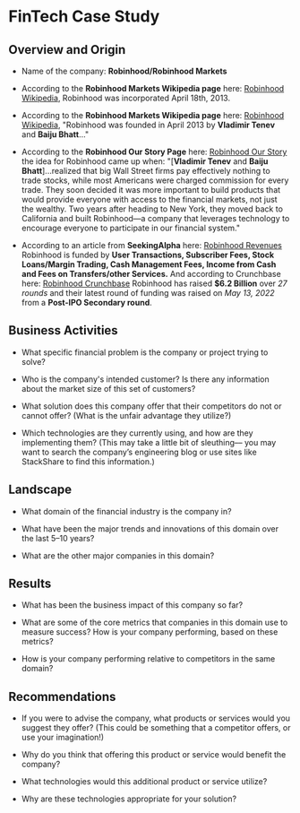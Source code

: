 # FinTech Case Study

## Overview and Origin

* Name of the company: **Robinhood/Robinhood Markets**

* According to the **Robinhood Markets Wikipedia page** here: [Robinhood Wikipedia](https://tinyurl.com/robinhood-wikipedia]), Robinhood was incorporated April 18th, 2013.

* According to the **Robinhood Markets Wikipedia page** here: [Robinhood Wikipedia](https://tinyurl.com/robinhood-wikipedia]), "Robinhood was founded in April 2013 by **Vladimir Tenev** and **Baiju Bhatt**..."

* According to the **Robinhood Our Story Page** here: [Robinhood Our Story](https://tinyurl.com/robinhood-our-story) the idea for Robinhood came up when: "[**Vladimir Tenev** and **Baiju Bhatt**]...realized that big Wall Street firms pay effectively nothing to trade stocks, while most Americans were charged commission for every trade. They soon decided it was more important to build products that would provide everyone with access to the financial markets, not just the wealthy. Two years after heading to New York, they moved back to California and built Robinhood—a company that leverages technology to encourage everyone to participate in our financial system."

* According to an article from **SeekingAlpha** here: [Robinhood Revenues](https://tinyurl.com/robinhood-revenues) Robinhood is funded by **User Transactions, Subscriber Fees, Stock Loans/Margin Trading, Cash Management Fees, Income from Cash and Fees on Transfers/other Services.** And according to Crunchbase here: [Robinhood Crunchbase](https://tinyurl.com/robinhood-revenues) Robinhood has raised **$6.2 Billion** over *27 rounds* and their latest round of funding was raised on *May 13, 2022* from a **Post-IPO Secondary round**.


## Business Activities

* What specific financial problem is the company or project trying to solve?

* Who is the company's intended customer?  Is there any information about the market size of this set of customers?

* What solution does this company offer that their competitors do not or cannot offer? (What is the unfair advantage they utilize?)

* Which technologies are they currently using, and how are they implementing them? (This may take a little bit of sleuthing–– you may want to search the company’s engineering blog or use sites like StackShare to find this information.)


## Landscape

* What domain of the financial industry is the company in?

* What have been the major trends and innovations of this domain over the last 5–10 years?

* What are the other major companies in this domain?


## Results

* What has been the business impact of this company so far?

* What are some of the core metrics that companies in this domain use to measure success? How is your company performing, based on these metrics?

* How is your company performing relative to competitors in the same domain?


## Recommendations

* If you were to advise the company, what products or services would you suggest they offer? (This could be something that a competitor offers, or use your imagination!)

* Why do you think that offering this product or service would benefit the company?

* What technologies would this additional product or service utilize?

* Why are these technologies appropriate for your solution?
